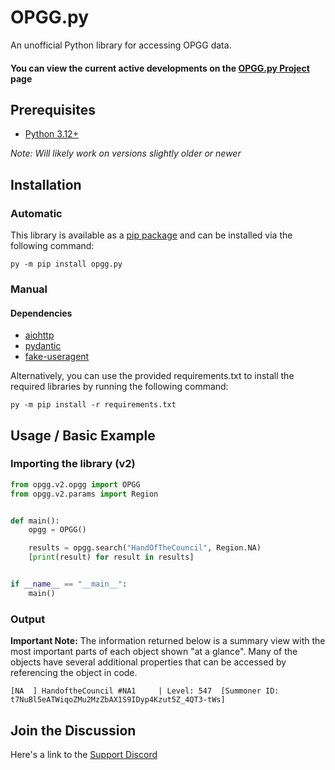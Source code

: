 # OPGG.py

An unofficial Python library for accessing OPGG data.

#### You can view the current active developments on the [OPGG.py Project](https://github.com/users/ShoobyDoo/projects/2) page

## Prerequisites

- [Python 3.12+](https://www.python.org/downloads/)

_Note: Will likely work on versions slightly older or newer_

## Installation

### Automatic

This library is available as a [pip package](https://pypi.org/project/opgg.py/) and can be installed via the following command:

```
py -m pip install opgg.py
```

### Manual

#### Dependencies

- [aiohttp](https://pypi.org/project/aiohttp/)
- [pydantic](https://pypi.org/project/pydantic/)
- [fake-useragent](https://pypi.org/project/fake-useragent/)

Alternatively, you can use the provided requirements.txt to install the required libraries by running the following command: <br>

```
py -m pip install -r requirements.txt
```

## Usage / Basic Example

### Importing the library (v2)

```python
from opgg.v2.opgg import OPGG
from opgg.v2.params import Region


def main():
    opgg = OPGG()

    results = opgg.search("HandOfTheCouncil", Region.NA)
    [print(result) for result in results]


if __name__ == "__main__":
    main()
```

### Output

**Important Note:** The information returned below is a summary view with the most important parts of each object shown "at a glance".
Many of the objects have several additional properties that can be accessed by referencing the object in code.

```
[NA  ] HandoftheCouncil #NA1     | Level: 547  [Summoner ID: t7NuBl5eATWiqoZMu2MzZbAX1S9IDyp4Kzut5Z_4QT3-tWs]
```

## Join the Discussion

Here's a link to the [Support Discord](https://discord.gg/fzRK2Sb)
